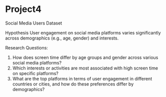 # Project4
Social Media Users Dataset

Hypothesis
User engagement on social media platforms varies significantly across demographics (e.g., age, gender) and interests.

Research Questions:
1.	How does screen time differ by age groups and gender across various social media platforms?
2.	Which interests or activities are most associated with high screen time on specific platforms?
3.	What are the top platforms in terms of user engagement in different countries or cities, and how do these preferences differ by demographics?

